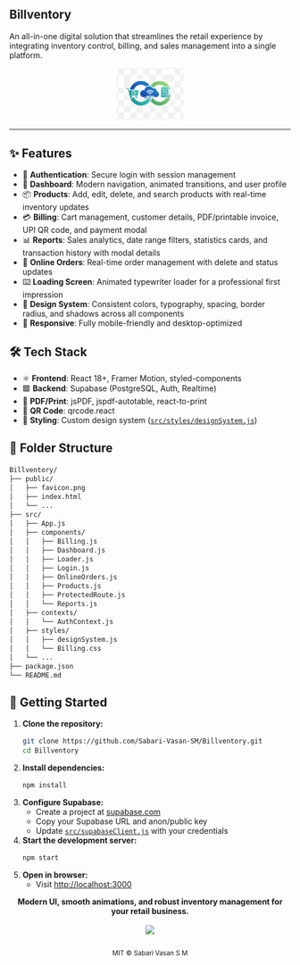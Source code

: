 ## Billventory
An all-in-one digital solution that streamlines the retail experience by integrating inventory control, billing, and sales management into a single platform.

<div align="center">
	<img src="public/favicon.png" alt="Billventory Logo" width="120" />
  
</div>

---

## ✨ Features

- 🔐 **Authentication**: Secure login with session management
- 🧭 **Dashboard**: Modern navigation, animated transitions, and user profile
- 📦 **Products**: Add, edit, delete, and search products with real-time inventory updates
- 💳 **Billing**: Cart management, customer details, PDF/printable invoice, UPI QR code, and payment modal
- 📊 **Reports**: Sales analytics, date range filters, statistics cards, and transaction history with modal details
- 🛒 **Online Orders**: Real-time order management with delete and status updates
- ⌨️ **Loading Screen**: Animated typewriter loader for a professional first impression
- 🎨 **Design System**: Consistent colors, typography, spacing, border radius, and shadows across all components
- 📱 **Responsive**: Fully mobile-friendly and desktop-optimized

## 🛠️ Tech Stack

- ⚛️ **Frontend**: React 18+, Framer Motion, styled-components
- 🟩 **Backend**: Supabase (PostgreSQL, Auth, Realtime)
- 🧾 **PDF/Print**: jsPDF, jspdf-autotable, react-to-print
- 🔳 **QR Code**: qrcode.react
- 🎨 **Styling**: Custom design system ([`src/styles/designSystem.js`](src/styles/designSystem.js))

## 📁 Folder Structure

```text
Billventory/
├── public/
│   ├── favicon.png
│   ├── index.html
│   └── ...
├── src/
│   ├── App.js
│   ├── components/
│   │   ├── Billing.js
│   │   ├── Dashboard.js
│   │   ├── Loader.js
│   │   ├── Login.js
│   │   ├── OnlineOrders.js
│   │   ├── Products.js
│   │   ├── ProtectedRoute.js
│   │   └── Reports.js
│   ├── contexts/
│   │   └── AuthContext.js
│   ├── styles/
│   │   ├── designSystem.js
│   │   └── Billing.css
│   └── ...
├── package.json
└── README.md
```

## 🚀 Getting Started

1. **Clone the repository:**
	 ```sh
	 git clone https://github.com/Sabari-Vasan-SM/Billventory.git
	 cd Billventory
	 ```
2. **Install dependencies:**
	 ```sh
	 npm install
	 ```
3. **Configure Supabase:**
	 - Create a project at [supabase.com](https://supabase.com/)
	 - Copy your Supabase URL and anon/public key
	 - Update [`src/supabaseClient.js`](src/supabaseClient.js) with your credentials
4. **Start the development server:**
	 ```sh
	 npm start
	 ```
5. **Open in browser:**
	 - Visit [http://localhost:3000](http://localhost:3000)



<div align="center">
	<strong>Modern UI, smooth animations, and robust inventory management for your retail business.</strong><br />
	<br />
	<img src="https://img.shields.io/badge/MIT-License-blue.svg" />
	<br /><br />
	<sub>MIT © Sabari Vasan S M</sub>
</div>
